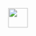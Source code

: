 <img src="https://i.pinimg.com/originals/f2/fe/e1/f2fee18928e2a527a800fe311ba4a955.gif" width="40" height="40" />
